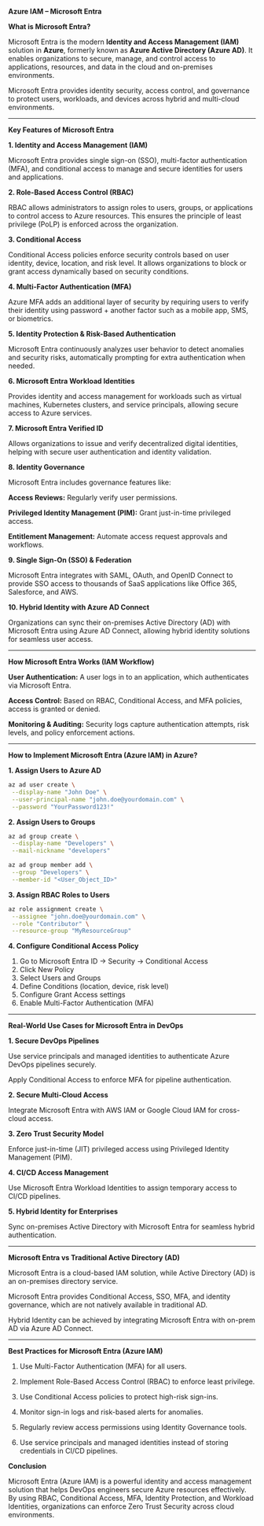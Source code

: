 **Azure IAM – Microsoft Entra**

**What is Microsoft Entra?**

Microsoft Entra is the modern **Identity and Access Management (IAM)** solution in **Azure**, formerly known as **Azure Active Directory (Azure AD)**. It enables organizations to secure, manage, and control access to applications, resources, and data in the cloud and on-premises environments.

Microsoft Entra provides identity security, access control, and governance to protect users, workloads, and devices across hybrid and multi-cloud environments.

---

**Key Features of Microsoft Entra**

**1. Identity and Access Management (IAM)**

Microsoft Entra provides single sign-on (SSO), multi-factor authentication (MFA), and conditional access to manage and secure identities for users and applications.

**2. Role-Based Access Control (RBAC)**

RBAC allows administrators to assign roles to users, groups, or applications to control access to Azure resources. This ensures the principle of least privilege (PoLP) is enforced across the organization.

**3. Conditional Access**

Conditional Access policies enforce security controls based on user identity, device, location, and risk level. It allows organizations to block or grant access dynamically based on security conditions.

**4. Multi-Factor Authentication (MFA)**

Azure MFA adds an additional layer of security by requiring users to verify their identity using password + another factor such as a mobile app, SMS, or biometrics.

**5. Identity Protection & Risk-Based Authentication**

Microsoft Entra continuously analyzes user behavior to detect anomalies and security risks, automatically prompting for extra authentication when needed.

**6. Microsoft Entra Workload Identities**

Provides identity and access management for workloads such as virtual machines, Kubernetes clusters, and service principals, allowing secure access to Azure services.

**7. Microsoft Entra Verified ID**

Allows organizations to issue and verify decentralized digital identities, helping with secure user authentication and identity validation.

**8. Identity Governance**

Microsoft Entra includes governance features like:

**Access Reviews:** Regularly verify user permissions.

**Privileged Identity Management (PIM):** Grant just-in-time privileged access.

**Entitlement Management:** Automate access request approvals and workflows.

**9. Single Sign-On (SSO) & Federation**

Microsoft Entra integrates with SAML, OAuth, and OpenID Connect to provide SSO access to thousands of SaaS applications like Office 365, Salesforce, and AWS.

**10. Hybrid Identity with Azure AD Connect**

Organizations can sync their on-premises Active Directory (AD) with Microsoft Entra using Azure AD Connect, allowing hybrid identity solutions for seamless user access.

---

**How Microsoft Entra Works (IAM Workflow)**

**User Authentication:** A user logs in to an application, which authenticates via Microsoft Entra.

**Access Control:** Based on RBAC, Conditional Access, and MFA policies, access is granted or denied.

**Monitoring & Auditing:** Security logs capture authentication attempts, risk levels, and policy enforcement actions.

---

**How to Implement Microsoft Entra (Azure IAM) in Azure?**

**1. Assign Users to Azure AD**

 ```bash
az ad user create \
  --display-name "John Doe" \
  --user-principal-name "john.doe@yourdomain.com" \
  --password "YourPassword123!"
 ```

**2. Assign Users to Groups**

 ```bash
az ad group create \
  --display-name "Developers" \
  --mail-nickname "developers"
 ```

 ```bash
az ad group member add \
  --group "Developers" \
  --member-id "<User_Object_ID>"
 ```

**3. Assign RBAC Roles to Users**

 ```bash
az role assignment create \
  --assignee "john.doe@yourdomain.com" \
  --role "Contributor" \
  --resource-group "MyResourceGroup"
 ```

**4. Configure Conditional Access Policy**

1. Go to Microsoft Entra ID → Security → Conditional Access
2. Click New Policy
3. Select Users and Groups
4. Define Conditions (location, device, risk level)
5. Configure Grant Access settings
6. Enable Multi-Factor Authentication (MFA)

---

**Real-World Use Cases for Microsoft Entra in DevOps**

**1. Secure DevOps Pipelines**

Use service principals and managed identities to authenticate Azure DevOps pipelines securely.

Apply Conditional Access to enforce MFA for pipeline authentication.

**2. Secure Multi-Cloud Access**

Integrate Microsoft Entra with AWS IAM or Google Cloud IAM for cross-cloud access.

**3. Zero Trust Security Model**

Enforce just-in-time (JIT) privileged access using Privileged Identity Management (PIM).

**4. CI/CD Access Management**

Use Microsoft Entra Workload Identities to assign temporary access to CI/CD pipelines.

**5. Hybrid Identity for Enterprises**

Sync on-premises Active Directory with Microsoft Entra for seamless hybrid authentication.

---

**Microsoft Entra vs Traditional Active Directory (AD)**

Microsoft Entra is a cloud-based IAM solution, while Active Directory (AD) is an on-premises directory service.

Microsoft Entra provides Conditional Access, SSO, MFA, and identity governance, which are not natively available in traditional AD.

Hybrid Identity can be achieved by integrating Microsoft Entra with on-prem AD via Azure AD Connect.

---

**Best Practices for Microsoft Entra (Azure IAM)**

1. Use Multi-Factor Authentication (MFA) for all users.

2. Implement Role-Based Access Control (RBAC) to enforce least privilege.

3. Use Conditional Access policies to protect high-risk sign-ins.
   
4. Monitor sign-in logs and risk-based alerts for anomalies.

5. Regularly review access permissions using Identity Governance tools.
   
6. Use service principals and managed identities instead of storing credentials in CI/CD pipelines.

**Conclusion**

Microsoft Entra (Azure IAM) is a powerful identity and access management solution that helps DevOps engineers secure Azure resources effectively. By using RBAC, Conditional Access, MFA, Identity Protection, and Workload Identities, organizations can enforce Zero Trust Security across cloud environments.
